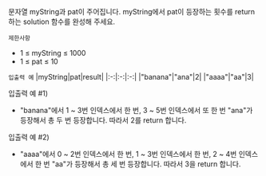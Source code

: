 문자열 myString과 pat이 주어집니다. myString에서 pat이 등장하는 횟수를 return 하는 solution 함수를 완성해 주세요.

`제한사항`
- 1 ≤ myString ≤ 1000
- 1 ≤ pat ≤ 10

`입출력 예`
|myString|pat|result|
|:-:|:-:|:-:|
|"banana"|"ana"|2|
|"aaaa"|"aa"|3|

입출력 예 #1)
- "banana"에서 1 ~ 3번 인덱스에서 한 번, 3 ~ 5번 인덱스에서 또 한 번 "ana"가 등장해서 총 두 번 등장합니다. 따라서 2를 return 합니다.

입출력 예 #2)
- "aaaa"에서 0 ~ 2번 인덱스에서 한 번, 1 ~ 3번 인덱스에서 한 번, 2 ~ 4번 인덱스에서 한 번 "aa"가 등장해서 총 세 번 등장합니다. 따라서 3을 return 합니다.
